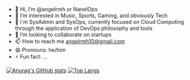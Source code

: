 


- 👋 Hi, I’m @angelrmh or NanelOps
- 👀 I’m interested in Music, Sports, Gaming, and obviously Tech
- 🌱 I´m SysAdmin and SysOps, currently focused on Cloud Computing through the application of DevOps philosophy and tools
- 💞️ I’m looking to collaborate on startups
- 📫 How to reach me angelrmh10@gmail.com
- 😄 Pronouns: he/him
- ⚡ Fun fact: ...

[![Anurag's GitHub stats](https://github-readme-stats.vercel.app/api?username=angelrmh)](https://github.com/anuraghazra/github-readme-stats) [![Top Langs](https://github-readme-stats.vercel.app/api/top-langs/?username=angelrmh)](https://github.com/anuraghazra/github-readme-stats)

<!---
angelrmh/angelrmh is a ✨ special ✨ repository because its `README.md` (this file) appears on your GitHub profile.
You can click the Preview link to take a look at your changes.
--->
